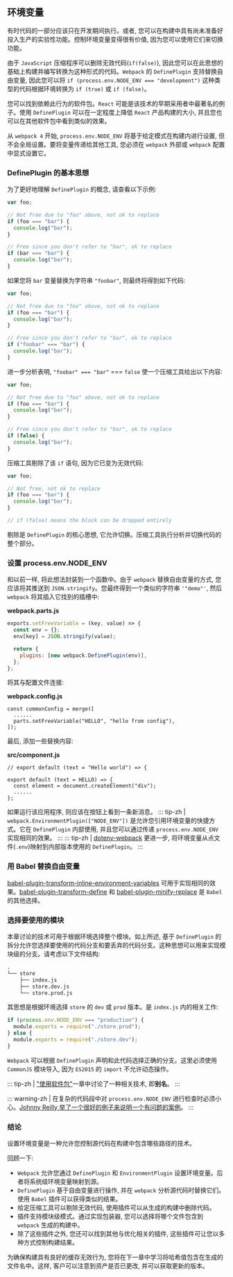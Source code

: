 ## 环境变量
有时代码的一部分应该只在开发期间执行。或者, 您可以在构建中具有尚未准备好投入生产的实验性功能。控制环境变量变得很有价值, 因为您可以使用它们来切换功能。

由于 `JavaScript` 压缩程序可以删除无效代码(`if(false)`), 因此您可以在此思想的基础上构建并编写转换为这种形式的代码。`Webpack` 的 `DefinePlugin` 支持替换自由变量, 因此您可以将 `if (process.env.NODE_ENV === "development")` 这种类型的代码根据环境转换为 `if (true)` 或 `if (false)`。

您可以找到依赖此行为的软件包。`React` 可能是该技术的早期采用者中最著名的例子。使用 `DefinePlugin` 可以在一定程度上降低 `React` 产品构建的大小, 并且您也可以在其他软件包中看到类似的效果。

从 `webpack 4` 开始, `process.env.NODE_ENV` 将基于给定模式在构建内进行设置, 但不会全局设置。要将变量传递给其他工具, 您必须在 `webpack` 外部或 `webpack` 配置中显式设置它。

### DefinePlugin 的基本思想
为了更好地理解 `DefinePlugin` 的概念, 请查看以下示例:
```js
var foo;

// Not free due to "foo" above, not ok to replace
if (foo === "bar") {
  console.log("bar");
}

// Free since you don't refer to "bar", ok to replace
if (bar === "bar") {
  console.log("bar");
}
```

如果您将 `bar` 变量替换为字符串 `"foobar"`, 则最终将得到如下代码:
```js
var foo;

// Not free due to "foo" above, not ok to replace
if (foo === "bar") {
  console.log("bar");
}

// Free since you don't refer to "bar", ok to replace
if ("foobar" === "bar") {
  console.log("bar");
}
```
进一步分析表明, `"foobar" === "bar"` === `false` 使一个压缩工具给出以下内容:
```js
var foo;

// Not free due to "foo" above, not ok to replace
if (foo === "bar") {
  console.log("bar");
}

// Free since you don't refer to "bar", ok to replace
if (false) {
  console.log("bar");
}
```

压缩工具剔除了该 `if` 语句, 因为它已变为无效代码:
```js
var foo;

// Not free, not ok to replace
if (foo === "bar") {
  console.log("bar");
}

// if (false) means the block can be dropped entirely
```

剔除是 `DefinePlugin` 的核心思想, 它允许切换。压缩工具执行分析并切换代码的整个部分。

### 设置 process.env.NODE_ENV
和以前一样, 将此想法封装到一个函数中。由于 `webpack` 替换自由变量的方式, 您应该将其推送到 `JSON.stringify`。您最终得到一个类似的字符串 `'"demo"'`, 然后 `webpack` 将其插入它找到的插槽中:

**webpack.parts.js**
```js
exports.setFreeVariable = (key, value) => {
  const env = {};
  env[key] = JSON.stringify(value);

  return {
    plugins: [new webpack.DefinePlugin(env)],
  };
};
```

将其与配置文件连接:

**webpack.config.js**
```js{3}
const commonConfig = merge([
  ......
  parts.setFreeVariable("HELLO", "hello from config"),
]);
```

最后, 添加一些替换内容:

**src/component.js**
```js{1,3}
// export default (text = "Hello world") => {

export default (text = HELLO) => {
  const element = document.createElement("div");
  ......
};
```

如果运行该应用程序, 则应该在按钮上看到一条新消息。
::: tip-zh | 
`webpack.EnvironmentPlugin(["NODE_ENV"])` 是允许您引用环境变量的快捷方式。它在 `DefinePlugin` 内部使用, 并且您可以通过传递 `process.env.NODE_ENV` 实现相同的效果。
:::
::: tip-zh | 
[dotenv-webpack]() 更进一步, 将环境变量从点文件(`.env`)映射到内部版本使用的 `DefinePlugin`。
:::

### 用 Babel 替换自由变量
[babel-plugin-transform-inline-environment-variables](https://www.npmjs.com/package/babel-plugin-transform-inline-environment-variables) 可用于实现相同的效果。[babel-plugin-transform-define](https://www.npmjs.com/package/babel-plugin-transform-define) 和 [babel-plugin-minify-replace](https://www.npmjs.com/package/babel-plugin-minify-replace) 是 `Babel` 的其他选择。

### 选择要使用的模块
本章讨论的技术可用于根据环境选择整个模块。如上所述, 基于 `DefinePlugin` 的拆分允许您选择要使用的代码分支和要丢弃的代码分支。这种思想可以用来实现模块级的分支。请考虑以下文件结构:
```txt
.
└── store
    ├── index.js
    ├── store.dev.js
    └── store.prod.js
```

其思想是根据环境选择 `store` 的 `dev` 或 `prod` 版本。是 `index.js` 内的相关工作:
```js
if (process.env.NODE_ENV === "production") {
  module.exports = require("./store.prod");
} else {
  module.exports = require("./store.dev");
}
```
`Webpack` 可以根据 `DefinePlugin` 声明和此代码选择正确的分支。这里必须使用 `CommonJS` 模块导入, 因为 `ES2015` 的 `import` 不允许动态操作。

::: tip-zh | 
["使用软件包"]()一章中讨论了一种相关技术, 即**别名**。
:::

::: warning-zh | 
在复杂的代码段中对 `process.env.NODE_ENV` 进行检查时必须小心。[Johnny Reilly 举了一个很好的例子来说明一个有问题的案例](https://blog.johnnyreilly.com/2018/03/its-not-dead-webpack-and-dead-code.html)。
:::

### 结论
设置环境变量是一种允许您控制源代码在构建中包含哪些路径的技术。

回顾一下:
- `Webpack` 允许您通过 `DefinePlugin` 和 `EnvironmentPlugin` 设置环境变量。后者将系统级环境变量映射到源。
- `DefinePlugin` 基于自由变量进行操作, 并在 `webpack` 分析源代码时替换它们。使用 `Babel` 插件可以获得类似的结果。
- 给定压缩工具可以剔除无效代码, 使用插件可以从生成的构建中删除代码。
- 插件支持模块级模式。通过实现包装器, 您可以选择将哪个文件包含到 `webpack` 生成的构建中。
- 除了这些插件之外, 您还可以找到其他与优化相关的插件, 这些插件可让您以多种方式控制构建结果。

为确保构建具有良好的缓存无效行为, 您将在下一章中学习将哈希值包含在生成的文件名中。这样, 客户可以注意到资产是否已更改, 并可以获取更新的版本。